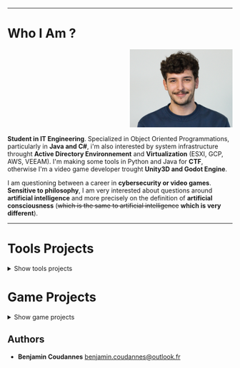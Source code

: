 -----------------

# Who I Am ?

<p align="right">
  <img src="https://github.com/RoseauFragile/PortFolio/blob/master/Picture.jpg" width="230" height="175" />
</p>

**Student in IT Engineering**. Specialized in Object Oriented Programmations, particularly in **Java and C#**, i'm also interested by system infrastructure throught **Active Directory Environnement** and **Virtualization** (ESXI, GCP, AWS, VEEAM).
I'm making some tools in Python and Java for **CTF**, otherwise I'm a video game developer trought **Unity3D and Godot Engine**.

I am questioning between a career in **cybersecurity or video games**.
**Sensitive to philosophy**, I am very interested about questions around **artificial intelligence** and more precisely on the definition of **artificial consciousness** (~~which is the same to artificial intelligence~~ **which is very different**).

-----------------

# Tools Projects

<details><summary>Show tools projects</summary>
  

## EasySave

Lorem ipsum dolor sit amet, consectetur adipiscing elit. Sed pharetra id lacus quis semper. Morbi consectetur placerat posuere. Nulla erat eros, imperdiet sit amet imperdiet vel, feugiat vel sapien. Sed vel iaculis enim. Fusce at rutrum sem. Nam tortor libero, tincidunt sed tincidunt nec, viverra a mi. Suspendisse faucibus ultrices tellus, ac vestibulum mauris interdum nec. Aenean dolor lectus, auctor congue urna nec, volutpat iaculis sem. Nunc eu massa augue. In dapibus aliquam nisi, nec vulputate neque ultrices tincidunt.

## TxtXored

Lorem ipsum dolor sit amet, consectetur adipiscing elit. Sed pharetra id lacus quis semper. Morbi consectetur placerat posuere. Nulla erat eros, imperdiet sit amet imperdiet vel, feugiat vel sapien. Sed vel iaculis enim. Fusce at rutrum sem. Nam tortor libero, tincidunt sed tincidunt nec, viverra a mi. Suspendisse faucibus ultrices tellus, ac vestibulum mauris interdum nec. Aenean dolor lectus, auctor congue urna nec, volutpat iaculis sem. Nunc eu massa augue. In dapibus aliquam nisi, nec vulputate neque ultrices tincidunt.

<p align="center">
  <img src="https://github.com/RoseauFragile/PortFolio/blob/master/JavaXored_Xor.png" />
</p>
<sub>Capture of Xored-key decrypt menu</sub>

</details>

# Game Projects

<details><summary>Show game projects</summary>
    
## Panik Rocket

<p align="center">
<img src="https://github.com/RoseauFragile/PortFolio/blob/master/PanikRocket_InGame.png" width="600" height="400" />
</p>
<sub>In-Game capture of PanikRocket</sub>

1. Lorem ipsum dolor sit amet, consectetur adipiscing elit. Sed pharetra id lacus quis semper. Morbi consectetur placerat posuere. Nulla erat eros, imperdiet sit amet imperdiet vel, feugiat vel sapien. Sed vel iaculis enim. Fusce at rutrum sem. Nam tortor libero, tincidunt sed tincidunt nec, viverra a mi. Suspendisse faucibus ultrices tellus, ac vestibulum mauris interdum nec. Aenean dolor lectus, auctor congue urna nec, volutpat iaculis sem. Nunc eu massa augue. In dapibus aliquam nisi, nec vulputate neque ultrices tincidunt.
  
## Beware Of The Truth
 
<p align="center">
<img src="https://github.com/RoseauFragile/PortFolio/blob/master/Porco.png" />
</p>
<sub>Main Menu of Beware Of The Truth</sub>

Beware of the truth is a prototype of an rpg-based video game.
It take place in the future, where a chemical smoke force peoples to live on the top of buildings.

<p align="center">
<img src="https://github.com/RoseauFragile/PortFolio/blob/master/Screenshot_8.png" />
</p>
<sub>In-Game capture of Beware Of The Truth</sub>
  
## Lorann
  
<p align="center">
<img src="https://github.com/RoseauFragile/PortFolio/blob/master/Lorann.png" />
</p>
<sub>In-Game capture of Lorann</sub>

Developped by Loriciels in 1985. Lorann is a dungeon crawler, with monsters, scoring and death mecanics.
To pass levels you must collect the key in each level but take care of monsters.
You have to collect to kill monsters thanks to your fireball or gather fruits to increase your score.

I developped my own version of Lorann during my studies. 
There is 4 kinds of mosnters with differents behaviours.

</details>

## Authors

* **Benjamin Coudannes** benjamin.coudannes@outlook.fr
